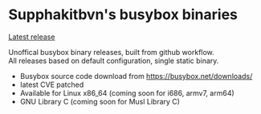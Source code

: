 # Supphakitbvn's busybox binaries
[Latest release](https://github.com/supphakitbvn/busybox-binary/releases/latest)

Unoffical busybox binary releases, built from github workflow.<br>
All releases based on default configuration, single static binary.

* Busybox source code download from <https://busybox.net/downloads/>
* latest CVE patched
* Available for Linux x86_64 (coming soon for i686, armv7, arm64)
* GNU Library C (coming soon for Musl Library C)
